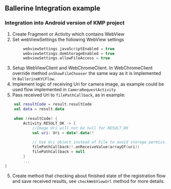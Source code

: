 ## Ballerine Integration example

### Integration into Android version of KMP project

1. Create Fragment or Activity which contains WebView
2. Set webViewSettings the following WebView settings
```kt
        webviewSettings.javaScriptEnabled = true
        webviewSettings.domStorageEnabled = true
        webviewSettings.allowFileAccess = true
```
3. Setup WebViewClient and WebChromeClient. In WebChromeClient override method `onShowFileChooser` the same way as it is implemented in `BallerineKYCFlow`.
4. Implement logic of receiving Uri for camera image, as example could be used flow implemented in `CameraRequestActivity`
5. Pass received Uri to `filePathCallback`, as in example:   
```kt
    val resultCode = result.resultCode
    val data = result.data
    
    when (resultCode) {
        Activity.RESULT_OK -> {
            //Image Uri will not be null for RESULT_OK
            val uri: Uri = data?.data!!
    
            // Use Uri object instead of File to avoid storage permissions
            filePathCallback!!.onReceiveValue(arrayOf(uri))
            filePathCallback = null
        }
        ...
}
```
5. Create method that checking about finished state of the registration flow and save received results, see `checkWebViewUrl` method for more details.